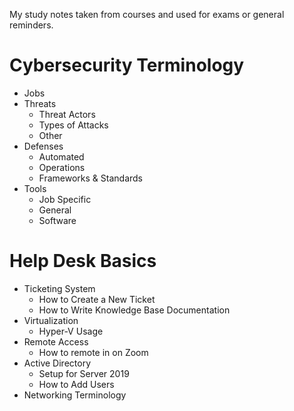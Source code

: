 My study notes taken from courses and used for exams or general reminders.

# Cybersecurity Terminology 
- Jobs 
- Threats 
  - Threat Actors 
  - Types of Attacks 
  - Other 
- Defenses 
  - Automated 
  - Operations 
  - Frameworks & Standards 
- Tools 
  - Job Specific 
  - General 
  - Software

# Help Desk Basics 
- Ticketing System 
  - How to Create a New Ticket 
  - How to Write Knowledge Base Documentation 
- Virtualization 
  - Hyper-V Usage 
- Remote Access 
  - How to remote in on Zoom 
- Active Directory 
  - Setup for Server 2019 
  - How to Add Users 
- Networking Terminology 
